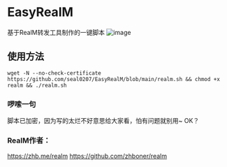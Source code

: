 # EasyRealM
基于RealM转发工具制作的一键脚本
![image](https://mxpic.ml/2021/01/23/20210123_704052f0f88df.png)
## 使用方法
`wget -N --no-check-certificate https://github.com/seal0207/EasyRealM/blob/main/realm.sh && chmod +x realm && ./realm.sh`
### 啰嗦一句
脚本已加密，因为写的太烂不好意思给大家看，怕有问题就别用~ OK？
### RealM作者：
https://zhb.me/realm
https://github.com/zhboner/realm
